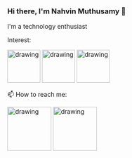 ### Hi there, I'm Nahvin Muthusamy 👋
I'm a technology enthusiast

Interest:

<img src="https://media2.giphy.com/media/a7Ik5hjrFQuxiPKFZO/giphy.gif?cid=790b7611ea4512e152265e42a9b7cc8bdb1bff1a0d24ec3f&rid=giphy.gif&ct=s" alt="drawing" width="75"/> <img src="https://i.pinimg.com/originals/ca/00/60/ca0060f3414e6e20b75983acddafad53.gif" alt="drawing" width="75"/> <img src="https://media2.giphy.com/media/a7Ik5hjrFQuxiPKFZO/giphy.gif?cid=790b7611ea4512e152265e42a9b7cc8bdb1bff1a0d24ec3f&rid=giphy.gif&ct=s" alt="drawing" width="75"/> 


📫 How to reach me:

[<img src="https://cliply.co/wp-content/uploads/2021/02/372102050_LINKEDIN_ICON_TRANSPARENT_400.gif" alt="drawing" width="100"/>](https://www.linkedin.com/in/nahvin00/)                   [<img src="https://cliply.co/wp-content/uploads/2019/07/371907300_INSTAGRAM_ICON_TRANSPARENT_400.gif" alt="drawing" width="100"/>](https://www.instagram.com/nah.vin/)





<!--
**Nahvin00/nahvin00** is a ✨ _special_ ✨ repository because its `README.md` (this file) appears on your GitHub profile.

Here are some ideas to get you started:

- 🔭 I’m currently working on ...
- 🌱 I’m currently learning ...
- 👯 I’m looking to collaborate on ...
- 🤔 I’m looking for help with ...
- 💬 Ask me about ...
- 📫 How to reach me: ...
- 😄 Pronouns: ...
- ⚡ Fun fact: ...
-->
